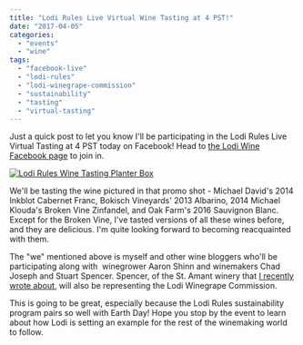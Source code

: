 ```yaml
---
title: "Lodi Rules Live Virtual Wine Tasting at 4 PST!"
date: "2017-04-05"
categories: 
  - "events"
  - "wine"
tags: 
  - "facebook-live"
  - "lodi-rules"
  - "lodi-winegrape-commission"
  - "sustainability"
  - "tasting"
  - "virtual-tasting"
---
```


Just a quick post to let you know I'll be participating in the Lodi Rules Live Virtual Tasting at 4 PST today on Facebook! Head to [the Lodi Wine Facebook page](https://www.facebook.com/LodiWine/) to join in.

[![Lodi Rules Wine Tasting Planter Box](http://s3.amazonaws.com/thegourmez-wpmedia/2017/04/LodiRulesTasting-500x500.jpg)](http://s3.amazonaws.com/thegourmez-wpmedia/2017/04/LodiRulesTasting.jpg)

We'll be tasting the wine pictured in that promo shot - Michael David's 2014 Inkblot Cabernet Franc, Bokisch Vineyards' 2013 Albarino, 2014 Michael Klouda's Broken Vine Zinfandel, and Oak Farm's 2016 Sauvignon Blanc. Except for the Broken Vine, I've tasted versions of all these wines before, and they are delicious. I'm quite looking forward to becoming reacquainted with them.

The "we" mentioned above is myself and other wine bloggers who'll be participating along with  winegrower Aaron Shinn and winemakers Chad Joseph and Stuart Spencer. Spencer, of the St. Amant winery that [I recently wrote about](http://thegourmez.com/2017/03/08/wined-and-dined-by-st-amant-at-the-2016-wine-bloggers-conference/), will also be representing the Lodi Winegrape Commission.

This is going to be great, especially because the Lodi Rules sustainability program pairs so well with Earth Day! Hope you stop by the event to learn about how Lodi is setting an example for the rest of the winemaking world to follow.
